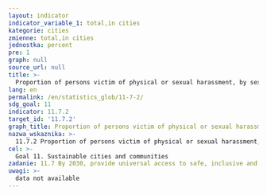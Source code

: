 ```yaml
---
layout: indicator
indicator_variable_1: total,in cities
kategorie: cities
zmienne: total,in cities
jednostka: percent
pre: 1
graph: null
source_url: null
title: >-
  Proportion of persons victim of physical or sexual harassment, by sex and age, disability status and place of occurence, in the previous 12 mounts
lang: en
permalink: /en/statistics_glob/11-7-2/
sdg_goal: 11
indicator: 11.7.2
target_id: '11.7.2'
graph_title: Proportion of persons victim of physical or sexual harassment, by sex and age, disability status and place of occurence, in the previous 12 mounts
nazwa_wskaznika: >-
  11.7.2 Proportion of persons victim of physical or sexual harassment, by sex and age, disability status and place of occurence, in the previous 12 mounts
cel: >-
  Goal 11. Sustainable cities and communities
zadanie: 11.7 By 2030, provide universal access to safe, inclusive and accessible, green and public spaces, in particular for women and children, older persons and persons with disabilities
uwagi: >-
  data not available
---
```

